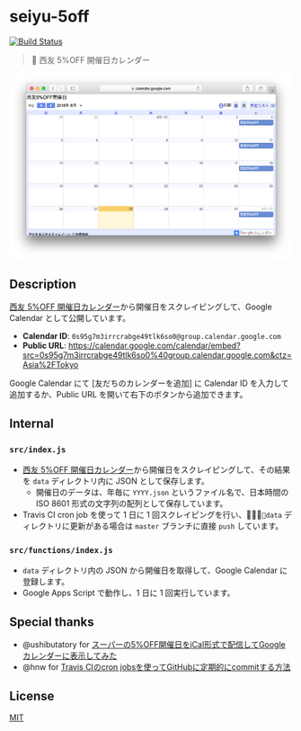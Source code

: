 # seiyu-5off

[![Build Status](https://travis-ci.org/kojole/seiyu-5off.svg?branch=master)](https://travis-ci.org/kojole/seiyu-5off)

> :calendar: 西友 5%OFF 開催日カレンダー

![screenshot](./screenshot.png)

## Description

[西友 5%OFF 開催日カレンダー](https://www.seiyu.co.jp/service/5off/)から開催日をスクレイピングして、Google Calendar として公開しています。

- **Calendar ID**: `0s95g7m3irrcrabge49tlk6so0@group.calendar.google.com`
- **Public URL**: https://calendar.google.com/calendar/embed?src=0s95g7m3irrcrabge49tlk6so0%40group.calendar.google.com&ctz=Asia%2FTokyo

Google Calendar にて [友だちのカレンダーを追加] に Calendar ID を入力して追加するか、Public URL を開いて右下のボタンから追加できます。

## Internal

### `src/index.js`

- [西友 5%OFF 開催日カレンダー](https://www.seiyu.co.jp/service/5off/)から開催日をスクレイピングして、その結果を `data` ディレクトリ内に JSON として保存します。
  - 開催日のデータは、年毎に `YYYY.json` というファイル名で、日本時間の ISO 8601 形式の文字列の配列として保存しています。
- Travis CI cron job を使って 1 日に 1 回スクレイピングを行い、`data` ディレクトリに更新がある場合は `master` ブランチに直接 `push` しています。

### `src/functions/index.js`

- `data` ディレクトリ内の JSON から開催日を取得して、Google Calendar に登録します。
- Google Apps Script で動作し、1 日に 1 回実行しています。

## Special thanks

- @ushibutatory for [スーパーの5%OFF開催日をiCal形式で配信してGoogleカレンダーに表示してみた](https://qiita.com/ushibutatory/items/aa49fa2a85a7a0cbad0b)
- @hnw for [Travis CIのcron jobsを使ってGitHubに定期的にcommitする方法](http://d.hatena.ne.jp/hnw/20180706)

## License

[MIT](https://choosealicense.com/licenses/mit/)
